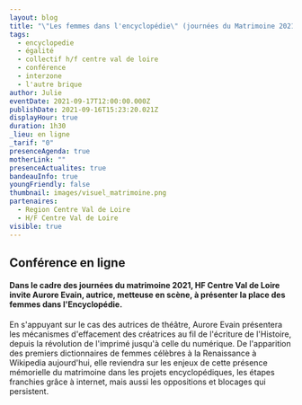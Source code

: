 ```yaml
---
layout: blog
title: "\"Les femmes dans l'encyclopédie\" (journées du Matrimoine 2021)"
tags:
  - encyclopedie
  - égalité
  - collectif h/f centre val de loire
  - conférence
  - interzone
  - l'autre brique
author: Julie
eventDate: 2021-09-17T12:00:00.000Z
publishDate: 2021-09-16T15:23:20.021Z
displayHour: true
duration: 1h30
_lieu: en ligne
_tarif: "0"
presenceAgenda: true
motherLink: ""
presenceActualites: true
bandeauInfo: true
youngFriendly: false
thumbnail: images/visuel_matrimoine.png
partenaires:
  - Region Centre Val de Loire
  - H/F Centre Val de Loire
visible: true
---
```

## Conférence en ligne

#### Dans le cadre des journées du matrimoine 2021, HF Centre Val de Loire invite Aurore Evain, autrice, metteuse en scène, à présenter la place des femmes dans l'Encyclopédie.

En s'appuyant sur le cas des autrices de théâtre, Aurore Evain présentera les mécanismes d'effacement des créatrices au fil de l'écriture de l'Histoire, depuis la révolution de l'imprimé jusqu'à celle du numérique. De l'apparition des premiers dictionnaires de femmes célèbres à la Renaissance à Wikipedia aujourd'hui, elle reviendra sur les enjeux de cette présence mémorielle du matrimoine dans les projets encyclopédiques, les étapes franchies grâce à internet, mais aussi les oppositions et blocages qui persistent.